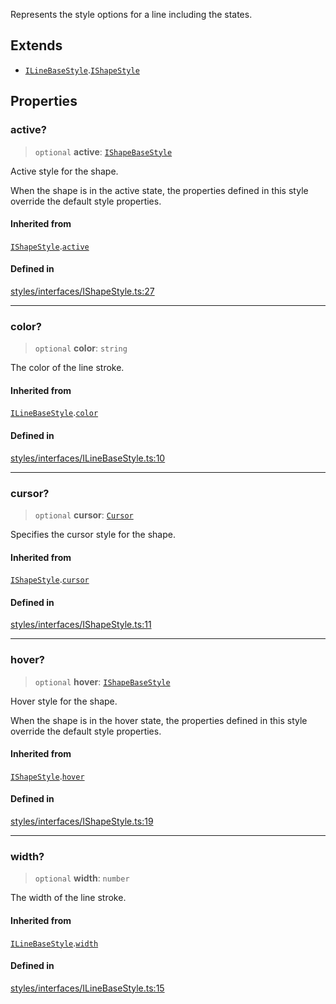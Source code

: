 Represents the style options for a line including the states.

## Extends

- [`ILineBaseStyle`](ILineBaseStyle.md).[`IShapeStyle`](IShapeStyle.md)

## Properties

### active?

> `optional` **active**: [`IShapeBaseStyle`](IShapeBaseStyle.md)

Active style for the shape.

When the shape is in the active state, the properties defined in this style
override the default style properties.

#### Inherited from

[`IShapeStyle`](IShapeStyle.md).[`active`](IShapeStyle.md#active)

#### Defined in

[styles/interfaces/IShapeStyle.ts:27](https://github.com/avolutions/canvas-painter/blob/main/src/styles/interfaces/IShapeStyle.ts#L27)

***

### color?

> `optional` **color**: `string`

The color of the line stroke.

#### Inherited from

[`ILineBaseStyle`](ILineBaseStyle.md).[`color`](ILineBaseStyle.md#color)

#### Defined in

[styles/interfaces/ILineBaseStyle.ts:10](https://github.com/avolutions/canvas-painter/blob/main/src/styles/interfaces/ILineBaseStyle.ts#L10)

***

### cursor?

> `optional` **cursor**: [`Cursor`](../enumerations/Cursor.md)

Specifies the cursor style for the shape.

#### Inherited from

[`IShapeStyle`](IShapeStyle.md).[`cursor`](IShapeStyle.md#cursor)

#### Defined in

[styles/interfaces/IShapeStyle.ts:11](https://github.com/avolutions/canvas-painter/blob/main/src/styles/interfaces/IShapeStyle.ts#L11)

***

### hover?

> `optional` **hover**: [`IShapeBaseStyle`](IShapeBaseStyle.md)

Hover style for the shape.

When the shape is in the hover state, the properties defined in this style
override the default style properties.

#### Inherited from

[`IShapeStyle`](IShapeStyle.md).[`hover`](IShapeStyle.md#hover)

#### Defined in

[styles/interfaces/IShapeStyle.ts:19](https://github.com/avolutions/canvas-painter/blob/main/src/styles/interfaces/IShapeStyle.ts#L19)

***

### width?

> `optional` **width**: `number`

The width of the line stroke.

#### Inherited from

[`ILineBaseStyle`](ILineBaseStyle.md).[`width`](ILineBaseStyle.md#width)

#### Defined in

[styles/interfaces/ILineBaseStyle.ts:15](https://github.com/avolutions/canvas-painter/blob/main/src/styles/interfaces/ILineBaseStyle.ts#L15)
